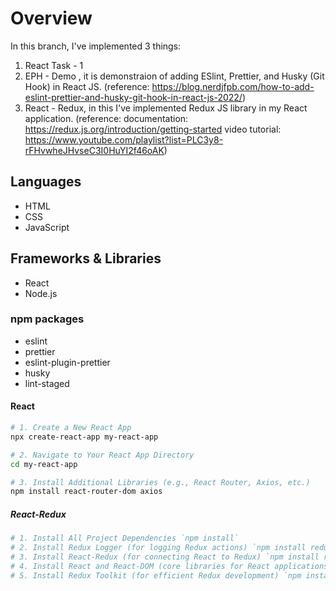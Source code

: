 # Overview

In this branch, I've implemented 3 things:
1. React Task - 1
2. EPH - Demo , it is demonstraion of adding ESlint, Prettier, and Husky (Git Hook) in React JS. (reference: https://blog.nerdjfpb.com/how-to-add-eslint-prettier-and-husky-git-hook-in-react-js-2022/)
3. React - Redux, in this I've implemented Redux JS library in my React application.
(reference: documentation: https://redux.js.org/introduction/getting-started
            video tutorial: https://www.youtube.com/playlist?list=PLC3y8-rFHvwheJHvseC3I0HuYI2f46oAK)
## Languages
- HTML
- CSS
- JavaScript

## Frameworks & Libraries
- React
- Node.js

### npm packages
- eslint
- prettier
- eslint-plugin-prettier
- husky
- lint-staged

#### React
```bash
# 1. Create a New React App
npx create-react-app my-react-app

# 2. Navigate to Your React App Directory
cd my-react-app

# 3. Install Additional Libraries (e.g., React Router, Axios, etc.)
npm install react-router-dom axios
```

##### React-Redux
```bash
# 1. Install All Project Dependencies `npm install`
# 2. Install Redux Logger (for logging Redux actions) `npm install redux-logger`
# 3. Install React-Redux (for connecting React to Redux) `npm install react-redux`
# 4. Install React and React-DOM (core libraries for React applications) `npm install react react-dom`
# 5. Install Redux Toolkit (for efficient Redux development) `npm install @reduxjs/toolkit`
```
